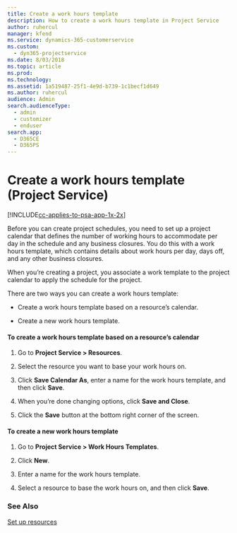 ```yaml
---
title: Create a work hours template 
description: How to create a work hours template in Project Service
author: ruhercul
manager: kfend
ms.service: dynamics-365-customerservice
ms.custom: 
  - dyn365-projectservice
ms.date: 8/03/2018
ms.topic: article
ms.prod: 
ms.technology: 
ms.assetid: 1a519487-25f1-4e9d-b739-1c1becf1d649
ms.author: ruhercul
audience: Admin
search.audienceType: 
  - admin
  - customizer
  - enduser
search.app: 
  - D365CE
  - D365PS
---
```

# Create a work hours template (Project Service)

[!INCLUDE[cc-applies-to-psa-app-1x-2x](../includes/cc-applies-to-psa-app-1x-2x.md)]

Before you can create project schedules, you need to set up a project calendar that defines the number of working hours to accommodate per day in the schedule and any business closures. You do this with a work hours template, which contains details about work hours per day, days off, and any other business closures.  
  
 When you’re creating a project, you associate a work template to the project calendar to apply the schedule for the project.  
  
 There are two ways you can create a work hours template:  
  
-   Create a work hours template based on a resource’s calendar.  
  
-   Create a new work hours template.  
  
#### To create a work hours template based on a resource’s calendar  
  
1.  Go to **Project Service > Resources**.  
  
2.  Select the resource you want to base your work hours on.  
  
3.  Click **Save Calendar As**, enter a name for the work hours template, and then click **Save**.  
  
4.  When you’re done changing options, click **Save and Close**.  
  
5.  Click the **Save** button at the bottom right corner of the screen.  
  
#### To create a new work hours template  
  
1.  Go to **Project Service > Work Hours Templates**.  
  
2.  Click **New**.  
  
3.  Enter a name for the work hours template.  
  
4.  Select a resource to base the work hours on, and then click **Save**.  
  
### See Also  
 [Set up resources](../project-service/set-up-resources.md)
